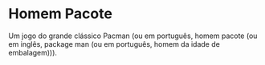 # Homem Pacote

Um jogo do grande clássico Pacman (ou em português, homem pacote (ou em inglês, package man (ou em português, homem da idade de embalagem))).
